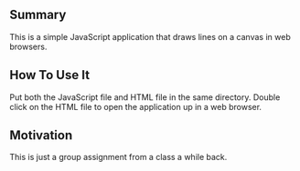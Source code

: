 ## Summary

This is a simple JavaScript application that draws lines on a canvas in web browsers.

## How To Use It

Put both the JavaScript file and HTML file in the same directory. Double click on the HTML file to open the application up in a web browser.

## Motivation

This is just a group assignment from a class a while back.
